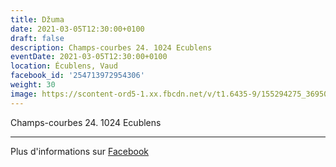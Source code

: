 ```yaml
---
title: Džuma
date: 2021-03-05T12:30:00+0100
draft: false
description: Champs-courbes 24. 1024 Ecublens
eventDate: 2021-03-05T12:30:00+0100
location: Écublens, Vaud
facebook_id: '254713972954306'
weight: 30
image: https://scontent-ord5-1.xx.fbcdn.net/v/t1.6435-9/155294275_3695079563921169_4909597834044538694_n.jpg?_nc_cat=101&ccb=1-7&_nc_sid=9e60e4&_nc_ohc=Ag7NP-4togcQ7kNvwFmMC3S&_nc_oc=Adlnu79kUGu-2lZPNQYEqSxDV3DKJf8-BwUy5MUUhiE9xaGA3w0tGyeBrjZ9lhayhC0&_nc_zt=23&_nc_ht=scontent-ord5-1.xx&edm=ABTKTjYEAAAA&_nc_gid=wjbdpPM2TqF-HJn67CaorA&oh=00_AfagIq453_PFc2tv7d6v6cNPN0uzKDKu4It0z_toX66tlg&oe=68E46A5B
---
```


Champs-courbes 24. 1024 Ecublens

---

Plus d'informations sur [Facebook](https://facebook.com/events/254713972954306)